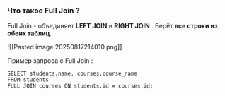 ### Что такое Full Join ?

Full Join - объединяет **LEFT JOIN** и **RIGHT JOIN** . Берёт **все строки из обеих таблиц**.

![[Pasted image 20250817214010.png]]

Пример запроса с Full Join :

```mysql 
SELECT students.name, courses.course_name
FROM students
FULL JOIN courses ON students.id = courses.id;
```